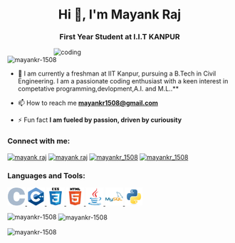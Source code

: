 
<h1 align="center">Hi 👋, I'm Mayank Raj</h1>
<h3 align="center">First Year Student at I.I.T KANPUR</h3>
<img align="right"alt="coding"width="400"src="https://user-images.githubusercontent.com/55389276/140866485-8fb1c876-9a8f-4d6a-98dc-08c4981eaf70.gif">
<p align="left"> <img src="https://komarev.com/ghpvc/?username=mayankr-1508&label=Profile%20views&color=0e75b6&style=flat" alt="mayankr-1508" /> </p>

- 🌱 
I am currently a freshman at IIT Kanpur, pursuing a B.Tech in Civil Engineering. I am a passionate coding enthusiast with a keen interest in competative programming,devlopment,A.I. and M.L..**

- 📫 How to reach me **mayankr1508@gmail.com**

- ⚡ Fun fact **I am fueled by passion, driven by curiousity**

<h3 align="left">Connect with me:</h3>
<p align="left">
<a href="https://linkedin.com/in/mayank raj" target="blank"><img align="center" src="https://raw.githubusercontent.com/rahuldkjain/github-profile-readme-generator/master/src/images/icons/Social/linked-in-alt.svg" alt="mayank raj" height="30" width="40" /></a>
<a href="https://fb.com/mayank raj" target="blank"><img align="center" src="https://raw.githubusercontent.com/rahuldkjain/github-profile-readme-generator/master/src/images/icons/Social/facebook.svg" alt="mayank raj" height="30" width="40" /></a>
<a href="https://instagram.com/mayankr_1508" target="blank"><img align="center" src="https://raw.githubusercontent.com/rahuldkjain/github-profile-readme-generator/master/src/images/icons/Social/instagram.svg" alt="mayankr_1508" height="30" width="40" /></a>
<a href="https://www.leetcode.com/mayankr_1508" target="blank"><img align="center" src="https://raw.githubusercontent.com/rahuldkjain/github-profile-readme-generator/master/src/images/icons/Social/leet-code.svg" alt="mayankr_1508" height="30" width="40" /></a>
</p>

<h3 align="left">Languages and Tools:</h3>
<p align="left"> <a href="https://www.cprogramming.com/" target="_blank" rel="noreferrer"> <img src="https://raw.githubusercontent.com/devicons/devicon/master/icons/c/c-original.svg" alt="c" width="40" height="40"/> </a> <a href="https://www.w3schools.com/cpp/" target="_blank" rel="noreferrer"> <img src="https://raw.githubusercontent.com/devicons/devicon/master/icons/cplusplus/cplusplus-original.svg" alt="cplusplus" width="40" height="40"/> </a> <a href="https://www.w3schools.com/css/" target="_blank" rel="noreferrer"> <img src="https://raw.githubusercontent.com/devicons/devicon/master/icons/css3/css3-original-wordmark.svg" alt="css3" width="40" height="40"/> </a> <a href="https://www.w3.org/html/" target="_blank" rel="noreferrer"> <img src="https://raw.githubusercontent.com/devicons/devicon/master/icons/html5/html5-original-wordmark.svg" alt="html5" width="40" height="40"/> </a> <a href="https://www.java.com" target="_blank" rel="noreferrer"> <img src="https://raw.githubusercontent.com/devicons/devicon/master/icons/java/java-original.svg" alt="java" width="40" height="40"/> </a> <a href="https://www.mysql.com/" target="_blank" rel="noreferrer"> <img src="https://raw.githubusercontent.com/devicons/devicon/master/icons/mysql/mysql-original-wordmark.svg" alt="mysql" width="40" height="40"/> </a> <a href="https://www.python.org" target="_blank" rel="noreferrer"> <img src="https://raw.githubusercontent.com/devicons/devicon/master/icons/python/python-original.svg" alt="python" width="40" height="40"/> </a> </p>

<p><img align="left" src="https://github-readme-stats.vercel.app/api/top-langs?username=mayankr-1508&show_icons=true&locale=en&layout=compact" alt="mayankr-1508" /></p>

<p>&nbsp;<img align="center" src="https://github-readme-stats.vercel.app/api?username=mayankr-1508&show_icons=true&locale=en" alt="mayankr-1508" /></p>

<p><img align="center" src="https://github-readme-streak-stats.herokuapp.com/?user=mayankr-1508&" alt="mayankr-1508" /></p>
